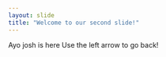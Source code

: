 ```yaml
---
layout: slide
title: "Welcome to our second slide!"
---
```

Ayo josh is here
Use the left arrow to go back!
